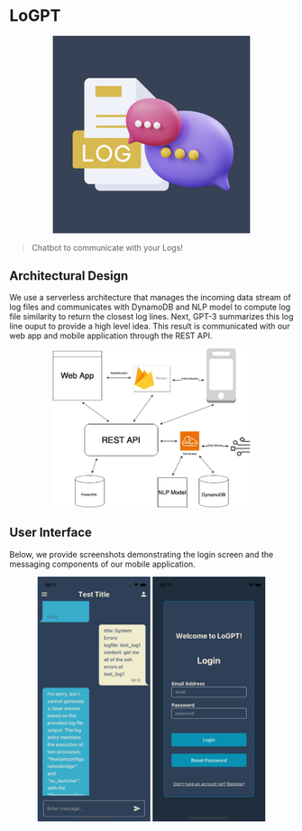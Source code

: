 # LoGPT

<p align="center">
    <img src="assets/LoGPT.png" width="350"/>
</p>

> Chatbot to communicate with your Logs!


## Architectural Design
We use a serverless architecture that manages the incoming data stream of log files and communicates with DynamoDB and NLP model to compute log file similarity to return the closest log lines. Next, GPT-3 summarizes this log line ouput to provide a high level idea. This result is communicated with our web app and mobile application through the REST API.


<p align="center">
    <img src="assets/architecture.jpg" width="350"/>
</p>


## User Interface
Below, we provide screenshots demonstrating the login screen and the messaging components of our mobile application.

<p align="center">
    <img src="assets/message.jpg" width="200"/>
    <img src="assets/login.jpg" width="200"/>
</p>


